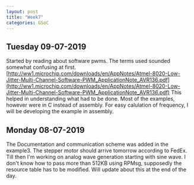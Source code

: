 ```yaml
---
layout: post
title: "Week7"
categories: GSoC
---
```

## Tuesday 09-07-2019
Started by reading about software pwms. The terms used sounded somewhat confusing at first. [http://ww1.microchip.com/downloads/en/AppNotes/Atmel-8020-Low-Jitter-Multi-Channel-Software-PWM_ApplicationNote_AVR136.pdf](http://ww1.microchip.com/downloads/en/AppNotes/Atmel-8020-Low-Jitter-Multi-Channel-Software-PWM_ApplicationNote_AVR136.pdf) This helped in understanding what had to be done. Most of the examples, however were in C instead of assembly. For easy calulation of frequency, I will be developing the example in assembly.

## Monday 08-07-2019
The Documentation and communication scheme was added in the example3. The stepper motor should arrive tomorrow according to FedEx. Till then I'm working on analog wave generation starting with sine wave. I don't know how to pass more than 512KB using RPMsg, supposedly the resource table has to be modified. Will update about this at the end of the day.

